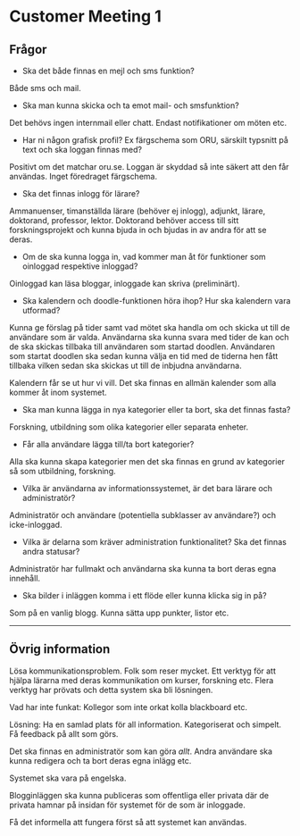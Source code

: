 # Customer Meeting 1

## Frågor

* Ska det både finnas en mejl och sms funktion?

Både sms och mail.

* Ska man kunna skicka och ta emot mail- och smsfunktion?

Det behövs ingen internmail eller chatt. Endast notifikationer om möten etc.

* Har ni någon grafisk profil? Ex färgschema som ORU, särskilt typsnitt på text och ska loggan finnas med?

Positivt om det matchar oru.se. Loggan är skyddad så inte säkert att den får användas. Inget föredraget färgschema.

* Ska det finnas inlogg för lärare?

Ammanuenser, timanställda lärare (behöver ej inlogg), adjunkt, lärare, doktorand, professor, lektor.
Doktorand behöver access till sitt forskningsprojekt och kunna bjuda in och bjudas in av andra för att se deras.

* Om de ska kunna logga in, vad kommer man åt för funktioner som oinloggad respektive inloggad?

Oinloggad kan läsa bloggar, inloggade kan skriva (preliminärt).

* Ska kalendern och doodle-funktionen höra ihop? Hur ska kalendern vara utformad?

Kunna ge förslag på tider samt vad mötet ska handla om och skicka ut till de användare som är valda.
Användarna ska kunna svara med tider de kan och de ska skickas tillbaka till användaren som startad doodlen.
Användaren som startat doodlen ska sedan kunna välja en tid med de tiderna hen fått tillbaka vilken sedan ska skickas ut till de inbjudna användarna.

Kalendern får se ut hur vi vill. Det ska finnas en allmän kalender som alla kommer åt inom systemet.

* Ska man kunna lägga in nya kategorier eller ta bort, ska det finnas fasta?

Forskning, utbildning som olika kategorier eller separata enheter.

* Får alla användare lägga till/ta bort kategorier?

Alla ska kunna skapa kategorier men det ska finnas en grund av kategorier så som utbildning, forskning.

* Vilka är användarna av informationssystemet, är det bara lärare och administratör?

Administratör och användare (potentiella subklasser av användare?) och icke-inloggad.

* Vilka är delarna som kräver administration funktionalitet? Ska det finnas andra statusar?

Administratör har fullmakt och användarna ska kunna ta bort deras egna innehåll.

* Ska bilder i inläggen komma i ett flöde eller kunna klicka sig in på?

Som på en vanlig blogg. Kunna sätta upp punkter, listor etc.

---

## Övrig information

Lösa kommunikationsproblem. Folk som reser mycket. Ett verktyg för att hjälpa lärarna med deras kommunikation om kurser, forskning etc. Flera verktyg har prövats och detta system ska bli lösningen.

Vad har inte funkat: Kollegor som inte orkat kolla blackboard etc.

Lösning: Ha en samlad plats för all information. Kategoriserat och simpelt. Få feedback på allt som görs.

Det ska finnas en administratör som kan göra *allt*. Andra användare ska kunna redigera och ta bort deras egna inlägg etc.

Systemet ska vara på engelska.

Blogginläggen ska kunna publiceras som offentliga eller privata där de privata hamnar på insidan för systemet för de som är inloggade.

Få det informella att fungera först så att systemet kan användas.